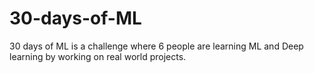 # 30-days-of-ML
30 days of ML is a challenge where 6 people are learning ML and Deep learning by working on real world projects.
